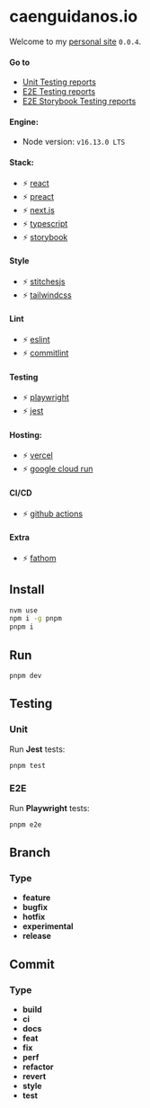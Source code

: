 # caenguidanos.io

Welcome to my [personal site](https://caenguidanos-io.vercel.app) `0.0.4`.

#### Go to

-  [Unit Testing reports](https://unit-jest-reports-xxg3rsseuq-oa.a.run.app)
-  [E2E Testing reports](https://e2e-playwright-reports-xxg3rsseuq-oa.a.run.app)
-  [E2E Storybook Testing reports](https://e2e-playwright-reports-xxg3rsseuq-oa.a.run.app)

#### Engine:

-  Node version: `v16.13.0 LTS`

#### Stack:

-  :zap: [react](https://reactjs.org/)
-  :zap: [preact](https://preactjs.com/)
-  :zap: [next.js](https://nextjs.org/)
-  :zap: [typescript](https://www.typescriptlang.org/)
-  :zap: [storybook](https://storybook.js.org/)

#### Style

-  :zap: [stitchesjs](https://stitches.dev/)
-  :zap: [tailwindcss](https://tailwindcss.com/)

#### Lint

-  :zap: [eslint](https://eslint.org/)
-  :zap: [commitlint](https://www.conventionalcommits.org/en/v1.0.0/)

#### Testing

-  :zap: [playwright](https://playwright.dev/)
-  :zap: [jest](https://jestjs.io/es-ES/)

#### Hosting:

-  :zap: [vercel](https://vercel.com/)
-  :zap: [google cloud run](https://cloud.google.com/run)

#### CI/CD

-  :zap: [github actions](https://github.com/features/actions)

#### Extra

-  :zap: [fathom](https://usefathom.com/)

## Install

```bash
nvm use
npm i -g pnpm
pnpm i
```

## Run

```bash
pnpm dev
```

## Testing

### Unit

Run **Jest** tests:

```bash
pnpm test
```

### E2E

Run **Playwright** tests:

```bash
pnpm e2e
```

## Branch

### Type

-  **feature**
-  **bugfix**
-  **hotfix**
-  **experimental**
-  **release**

## Commit

### Type

-  **build**
-  **ci**
-  **docs**
-  **feat**
-  **fix**
-  **perf**
-  **refactor**
-  **revert**
-  **style**
-  **test**
